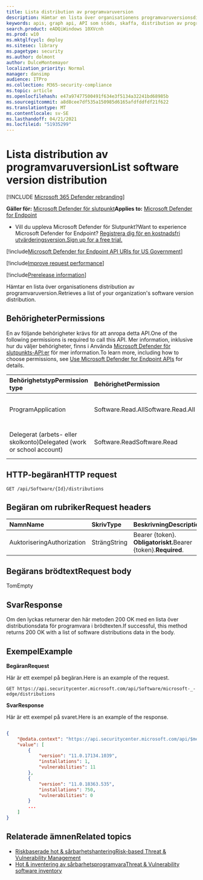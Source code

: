 ```yaml
---
title: Lista distribution av programvaruversion
description: Hämtar en lista över organisationens programvaruversionsdistribution
keywords: apis, graph api, API som stöds, skaffa, distribution av programvaruversion, Microsoft Defender för Endpoint tvm api
search.product: eADQiWindows 10XVcnh
ms.prod: w10
ms.mktglfcycl: deploy
ms.sitesec: library
ms.pagetype: security
ms.author: dolmont
author: DulceMontemayor
localization_priority: Normal
manager: dansimp
audience: ITPro
ms.collection: M365-security-compliance
ms.topic: article
ms.openlocfilehash: e47a97477500491f634e3f5134a32241bd68985b
ms.sourcegitcommit: a8d8cee7df535a150985d6165afdfddfdf21f622
ms.translationtype: MT
ms.contentlocale: sv-SE
ms.lasthandoff: 04/21/2021
ms.locfileid: "51935299"
---
```

# <a name="list-software-version-distribution"></a><span data-ttu-id="0a129-104">Lista distribution av programvaruversion</span><span class="sxs-lookup"><span data-stu-id="0a129-104">List software version distribution</span></span> 

[!INCLUDE [Microsoft 365 Defender rebranding](../../includes/microsoft-defender.md)]

<span data-ttu-id="0a129-105">**Gäller för:** [Microsoft Defender för slutpunkt](https://go.microsoft.com/fwlink/?linkid=2154037)</span><span class="sxs-lookup"><span data-stu-id="0a129-105">**Applies to:** [Microsoft Defender for Endpoint](https://go.microsoft.com/fwlink/?linkid=2154037)</span></span>

- <span data-ttu-id="0a129-106">Vill du uppleva Microsoft Defender för Slutpunkt?</span><span class="sxs-lookup"><span data-stu-id="0a129-106">Want to experience Microsoft Defender for Endpoint?</span></span> [<span data-ttu-id="0a129-107">Registrera dig för en kostnadsfri utvärderingsversion.</span><span class="sxs-lookup"><span data-stu-id="0a129-107">Sign up for a free trial.</span></span>](https://www.microsoft.com/microsoft-365/windows/microsoft-defender-atp?ocid=docs-wdatp-exposedapis-abovefoldlink) 

[!include[Microsoft Defender for Endpoint API URIs for US Government](../../includes/microsoft-defender-api-usgov.md)]

[!include[Improve request performance](../../includes/improve-request-performance.md)]

[!include[Prerelease information](../../includes/prerelease.md)]

<span data-ttu-id="0a129-108">Hämtar en lista över organisationens distribution av programvaruversion.</span><span class="sxs-lookup"><span data-stu-id="0a129-108">Retrieves a list of your organization's software version distribution.</span></span> 

## <a name="permissions"></a><span data-ttu-id="0a129-109">Behörigheter</span><span class="sxs-lookup"><span data-stu-id="0a129-109">Permissions</span></span>
<span data-ttu-id="0a129-110">En av följande behörigheter krävs för att anropa detta API.</span><span class="sxs-lookup"><span data-stu-id="0a129-110">One of the following permissions is required to call this API.</span></span> <span data-ttu-id="0a129-111">Mer information, inklusive hur du väljer behörigheter, finns i Använda [Microsoft Defender för slutpunkts-API:er](apis-intro.md) för mer information.</span><span class="sxs-lookup"><span data-stu-id="0a129-111">To learn more, including how to choose permissions, see [Use Microsoft Defender for Endpoint APIs](apis-intro.md) for details.</span></span>

<span data-ttu-id="0a129-112">Behörighetstyp</span><span class="sxs-lookup"><span data-stu-id="0a129-112">Permission type</span></span> |   <span data-ttu-id="0a129-113">Behörighet</span><span class="sxs-lookup"><span data-stu-id="0a129-113">Permission</span></span>  |   <span data-ttu-id="0a129-114">Visningsnamn för behörighet</span><span class="sxs-lookup"><span data-stu-id="0a129-114">Permission display name</span></span>
:---|:---|:---
<span data-ttu-id="0a129-115">Program</span><span class="sxs-lookup"><span data-stu-id="0a129-115">Application</span></span> | <span data-ttu-id="0a129-116">Software.Read.All</span><span class="sxs-lookup"><span data-stu-id="0a129-116">Software.Read.All</span></span> | <span data-ttu-id="0a129-117">"Läs information om hot och sårbarhetshanteringsprogramvara"</span><span class="sxs-lookup"><span data-stu-id="0a129-117">'Read Threat and Vulnerability Management Software information'</span></span>
<span data-ttu-id="0a129-118">Delegerat (arbets- eller skolkonto)</span><span class="sxs-lookup"><span data-stu-id="0a129-118">Delegated (work or school account)</span></span> | <span data-ttu-id="0a129-119">Software.Read</span><span class="sxs-lookup"><span data-stu-id="0a129-119">Software.Read</span></span> | <span data-ttu-id="0a129-120">"Läs information om hot och sårbarhetshanteringsprogramvara"</span><span class="sxs-lookup"><span data-stu-id="0a129-120">'Read Threat and Vulnerability Management Software information'</span></span>

## <a name="http-request"></a><span data-ttu-id="0a129-121">HTTP-begäran</span><span class="sxs-lookup"><span data-stu-id="0a129-121">HTTP request</span></span>
```
GET /api/Software/{Id}/distributions
```

## <a name="request-headers"></a><span data-ttu-id="0a129-122">Begäran om rubriker</span><span class="sxs-lookup"><span data-stu-id="0a129-122">Request headers</span></span>

| <span data-ttu-id="0a129-123">Namn</span><span class="sxs-lookup"><span data-stu-id="0a129-123">Name</span></span>        | <span data-ttu-id="0a129-124">Skriv</span><span class="sxs-lookup"><span data-stu-id="0a129-124">Type</span></span> | <span data-ttu-id="0a129-125">Beskrivning</span><span class="sxs-lookup"><span data-stu-id="0a129-125">Description</span></span>
|:--------------|:-------|:--------------|
| <span data-ttu-id="0a129-126">Auktorisering</span><span class="sxs-lookup"><span data-stu-id="0a129-126">Authorization</span></span> | <span data-ttu-id="0a129-127">Sträng</span><span class="sxs-lookup"><span data-stu-id="0a129-127">String</span></span> | <span data-ttu-id="0a129-128">Bearer {token}. **Obligatoriskt.**</span><span class="sxs-lookup"><span data-stu-id="0a129-128">Bearer {token}.**Required**.</span></span>

## <a name="request-body"></a><span data-ttu-id="0a129-129">Begärans brödtext</span><span class="sxs-lookup"><span data-stu-id="0a129-129">Request body</span></span>
<span data-ttu-id="0a129-130">Tom</span><span class="sxs-lookup"><span data-stu-id="0a129-130">Empty</span></span>

## <a name="response"></a><span data-ttu-id="0a129-131">Svar</span><span class="sxs-lookup"><span data-stu-id="0a129-131">Response</span></span>
<span data-ttu-id="0a129-132">Om den lyckas returnerar den här metoden 200 OK med en lista över distributionsdata för programvara i brödtexten.</span><span class="sxs-lookup"><span data-stu-id="0a129-132">If successful, this method returns 200 OK with a list of software distributions data in the body.</span></span> 


## <a name="example"></a><span data-ttu-id="0a129-133">Exempel</span><span class="sxs-lookup"><span data-stu-id="0a129-133">Example</span></span>

<span data-ttu-id="0a129-134">**Begäran**</span><span class="sxs-lookup"><span data-stu-id="0a129-134">**Request**</span></span>

<span data-ttu-id="0a129-135">Här är ett exempel på begäran.</span><span class="sxs-lookup"><span data-stu-id="0a129-135">Here is an example of the request.</span></span>

```
GET https://api.securitycenter.microsoft.com/api/Software/microsoft-_-edge/distributions
```

<span data-ttu-id="0a129-136">**Svar**</span><span class="sxs-lookup"><span data-stu-id="0a129-136">**Response**</span></span>

<span data-ttu-id="0a129-137">Här är ett exempel på svaret.</span><span class="sxs-lookup"><span data-stu-id="0a129-137">Here is an example of the response.</span></span>

```json

{
    "@odata.context": "https://api.securitycenter.microsoft.com/api/$metadata#Distributions",
    "value": [
        {
            "version": "11.0.17134.1039",
            "installations": 1,
            "vulnerabilities": 11
        },
        {
            "version": "11.0.18363.535",
            "installations": 750,
            "vulnerabilities": 0
        }
        ...
    ]
}
```

## <a name="related-topics"></a><span data-ttu-id="0a129-138">Relaterade ämnen</span><span class="sxs-lookup"><span data-stu-id="0a129-138">Related topics</span></span>
- [<span data-ttu-id="0a129-139">Riskbaserade hot & sårbarhetshantering</span><span class="sxs-lookup"><span data-stu-id="0a129-139">Risk-based Threat & Vulnerability Management</span></span>](https://docs.microsoft.com/microsoft-365/security/defender-endpoint/next-gen-threat-and-vuln-mgt)
- [<span data-ttu-id="0a129-140">Hot & inventering av sårbarhetsprogramvara</span><span class="sxs-lookup"><span data-stu-id="0a129-140">Threat & Vulnerability software inventory</span></span>](https://docs.microsoft.com/microsoft-365/security/defender-endpoint/tvm-software-inventory)

